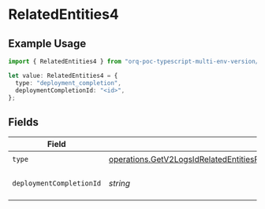 # RelatedEntities4

## Example Usage

```typescript
import { RelatedEntities4 } from "orq-poc-typescript-multi-env-version/models/operations";

let value: RelatedEntities4 = {
  type: "deployment_completion",
  deploymentCompletionId: "<id>",
};
```

## Fields

| Field                                                                                                                                                                                | Type                                                                                                                                                                                 | Required                                                                                                                                                                             | Description                                                                                                                                                                          |
| ------------------------------------------------------------------------------------------------------------------------------------------------------------------------------------ | ------------------------------------------------------------------------------------------------------------------------------------------------------------------------------------ | ------------------------------------------------------------------------------------------------------------------------------------------------------------------------------------ | ------------------------------------------------------------------------------------------------------------------------------------------------------------------------------------ |
| `type`                                                                                                                                                                               | [operations.GetV2LogsIdRelatedEntitiesResponse200ApplicationJSONResponseBody2Type](../../models/operations/getv2logsidrelatedentitiesresponse200applicationjsonresponsebody2type.md) | :heavy_check_mark:                                                                                                                                                                   | N/A                                                                                                                                                                                  |
| `deploymentCompletionId`                                                                                                                                                             | *string*                                                                                                                                                                             | :heavy_check_mark:                                                                                                                                                                   | The id of the resource                                                                                                                                                               |